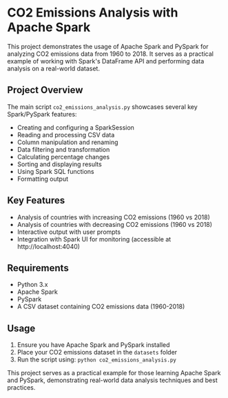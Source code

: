 # CO2 Emissions Analysis with Apache Spark

This project demonstrates the usage of Apache Spark and PySpark for analyzing CO2 emissions data from 1960 to 2018. It serves as a practical example of working with Spark's DataFrame API and performing data analysis on a real-world dataset.

## Project Overview

The main script `co2_emissions_analysis.py` showcases several key Spark/PySpark features:

- Creating and configuring a SparkSession
- Reading and processing CSV data
- Column manipulation and renaming
- Data filtering and transformation
- Calculating percentage changes
- Sorting and displaying results
- Using Spark SQL functions
- Formatting output

## Key Features

- Analysis of countries with increasing CO2 emissions (1960 vs 2018)
- Analysis of countries with decreasing CO2 emissions (1960 vs 2018)
- Interactive output with user prompts
- Integration with Spark UI for monitoring (accessible at http://localhost:4040)

## Requirements

- Python 3.x
- Apache Spark
- PySpark
- A CSV dataset containing CO2 emissions data (1960-2018)

## Usage

1. Ensure you have Apache Spark and PySpark installed
2. Place your CO2 emissions dataset in the `datasets` folder
3. Run the script using: `python co2_emissions_analysis.py`

This project serves as a practical example for those learning Apache Spark and PySpark, demonstrating real-world data analysis techniques and best practices.
